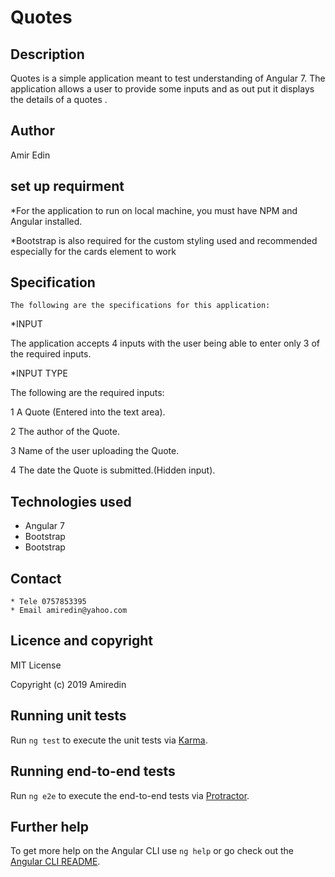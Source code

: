 # Quotes

## Description 
Quotes is a simple application meant to test understanding of Angular 7. The application allows a user to provide some inputs and as out put it displays the details of a quotes .

## Author
Amir Edin


## set up requirment

*For the application to run on local machine, you must have NPM and Angular installed.

*Bootstrap is also required for the custom styling used and recommended especially for the cards element to work


## Specification
    The following are the specifications for this application:

*INPUT

The application accepts 4 inputs with the user being able to enter only 3 of the required inputs.

*INPUT TYPE

The following are the required inputs:

1 A Quote (Entered into the text area).

2 The author of the Quote.

3 Name of the user uploading the Quote.

4 The date the Quote is submitted.(Hidden input).

## Technologies used

* Angular 7
* Bootstrap
* Bootstrap

## Contact
    * Tele 0757853395
    * Email amiredin@yahoo.com
  

## Licence and copyright

MIT License

Copyright (c) 2019 Amiredin


## Running unit tests

Run `ng test` to execute the unit tests via [Karma](https://karma-runner.github.io).

## Running end-to-end tests

Run `ng e2e` to execute the end-to-end tests via [Protractor](http://www.protractortest.org/).

## Further help

To get more help on the Angular CLI use `ng help` or go check out the [Angular CLI README](https://github.com/angular/angular-cli/blob/master/README.md).
